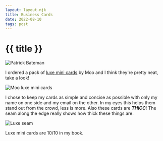 ```yaml
---
layout: layout.njk
title: Business Cards
date: 2022-08-10
tags: post
---
```

# {{ title }}
![Patrick Bateman](/images/bateman.png)  
  
I ordered a pack of [luxe mini cards](https://www.moo.com/us/business-cards/minicards) by Moo and I think they're pretty neat, take a look!  
  
![Moo luxe mini cards](/images/moo1.png)  
  
I chose to keep my cards as simple and concise as possible with only my name on one side and my email on the other. In my eyes this helps them stand out from the crowd, less is more. Also these cards are ***THICC***! The seam along the edge really shows how thick these things are.  
  
![Luxe seam](/images/moo2.png)  
  
Luxe mini cards are 10/10 in my book.
